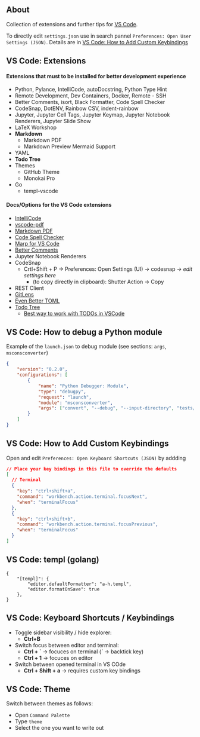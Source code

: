 ## About

Collection of extensions and further tips for [VS Code](https://code.visualstudio.com/).

To directly edit ```settings.json``` use in search pannel ```Preferences: Open User Settings (JSON)```. Details are in [VS Code: How to Add Custom Keybindings](#vs-code-how-to-add-custom-keybindings)

## VS Code: Extensions

#### Extensions that must to be installed for better development experience

* Python, Pylance, IntelliCode, autoDocstring, Python Type Hint
* Remote Development, Dev Containers, Docker, Remote - SSH
* Better Comments, isort, Black Formatter, Code Spell Checker
* CodeSnap, DotENV, Rainbow CSV, indent-rainbow
* Jupyter, Jupyter Cell Tags, Jupyter Keymap, Jupyter Notebook Renderers, Jupyter Slide Show
* LaTeX Workshop
* **Markdown**
    + Markdown PDF
    + Markdown Preview Mermaid Support
* YAML
* **Todo Tree**
* Themes
    + GitHub Theme
    + Monokai Pro
* Go
    + templ-vscode


#### Docs/Options for the VS Code extensions

* [IntelliCode](https://marketplace.visualstudio.com/items?itemName=VisualStudioExptTeam.vscodeintellicode)
* [vscode-pdf](https://marketplace.visualstudio.com/items?itemName=tomoki1207.pdf)
* [Markdown PDF](https://marketplace.visualstudio.com/items?itemName=yzane.markdown-pdf)
* [Code Spell Checker](https://marketplace.visualstudio.com/items?itemName=streetsidesoftware.code-spell-checker)
* [Marp for VS Code](https://marketplace.visualstudio.com/items?itemName=marp-team.marp-vscode)
* [Better Comments](https://marketplace.visualstudio.com/items?itemName=aaron-bond.better-comments)
* Jupyter Notebook Renderers
* CodeSnap
    - Crtl+Shift + P -> Preferences: Open Settings (UI) -> codesnap -> *edit settings here*
        - (to copy directly in clipboard): Shutter Action -> Copy
* REST Client
* [GitLens](https://marketplace.visualstudio.com/items?itemName=eamodio.gitlens)
* [Even Better TOML](https://marketplace.visualstudio.com/items?itemName=tamasfe.even-better-toml)
* [Todo Tree](https://marketplace.visualstudio.com/items?itemName=Gruntfuggly.todo-tree)
    - [Best way to work with TODOs in VSCode](https://thomasventurini.com/articles/the-best-way-to-work-with-todos-in-vscode/)

## VS Code: How to debug a Python module

Example of the ```launch.json``` to debug module (see sections: ```args```, ```msconsconverter```)
```json
{
    "version": "0.2.0",
    "configurations": [
        {
            "name": "Python Debugger: Module",
            "type": "debugpy",
            "request": "launch",
            "module": "msconsconverter",
            "args": ["convert", "--debug", "--input-directory", "tests/data", "--output-directory", "tests/data/output"],
        }
    ]
}
```

## VS Code: How to Add Custom Keybindings

Open and edit ```Preferences: Open Keyboard Shortcuts (JSON)``` by addding
```json
// Place your key bindings in this file to override the defaults
[
  // Terminal
  {
    "key": "ctrl+shift+a",
    "command": "workbench.action.terminal.focusNext",
    "when": "terminalFocus"
  },
  {
    "key": "ctrl+shift+b",
    "command": "workbench.action.terminal.focusPrevious",
    "when": "terminalFocus"
  }
]
```

## VS Code: templ (golang)
```
{
    "[templ]": {
        "editor.defaultFormatter": "a-h.templ",
		"editor.formatOnSave": true
    },
}
```

## VS Code: Keyboard Shortcuts / Keybindings

* Toggle sidebar visibility / hide explorer:
    - **Ctrl+B**
* Switch focus between editor and terminal:
    - **Ctrl + \`** -> focuces on terminal (*\`* -> backtick key)
    - **Ctrl + 1** -> focuces on editor
* Switch between opened terminal in VS COde
   - **Ctrl + Shift + a** -> requires custom key bindings

## VS Code: Theme

Switch between themes as follows: 
* Open `Command Palette`
* Type `theme`
* Select the one you want to write out
